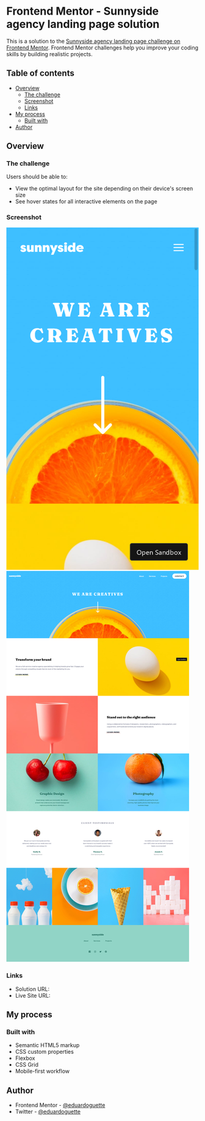 # Frontend Mentor - Sunnyside agency landing page solution

This is a solution to the [Sunnyside agency landing page challenge on Frontend Mentor](https://www.frontendmentor.io/challenges/sunnyside-agency-landing-page-7yVs3B6ef). Frontend Mentor challenges help you improve your coding skills by building realistic projects.

## Table of contents

- [Overview](#overview)
  - [The challenge](#the-challenge)
  - [Screenshot](#screenshot)
  - [Links](#links)
- [My process](#my-process)
  - [Built with](#built-with)
- [Author](#author)


## Overview

### The challenge

Users should be able to:

- View the optimal layout for the site depending on their device's screen size
- See hover states for all interactive elements on the page

### Screenshot

![Mobile](https://github.com/eduardoguette/sunny-agency-landing-page/blob/main/Captura%20de%20pantalla%202021-06-20%20a%20las%2022.04.03.png?raw=true)
![Mobile](https://github.com/eduardoguette/sunny-agency-landing-page/blob/main/Screenshot%202021-06-20%20at%2022-03-30%20Frontend%20Mentor%20Sunnyside%20agency%20landing%20page.png?raw=true)

### Links

- Solution URL: [](https://eduardoguette.github.io/sunny-agency-landing-page/)
- Live Site URL: [](https://eduardoguette.github.io/sunny-agency-landing-page/)

## My process

### Built with

- Semantic HTML5 markup
- CSS custom properties
- Flexbox
- CSS Grid
- Mobile-first workflow


## Author

<!-- - Website - [Add your name here](https://www.your-site.com) -->
- Frontend Mentor - [@eduardoguette](https://www.frontendmentor.io/profile/eduardoguette)
- Twitter - [@eduardoguette](https://www.twitter.com/eduardoguette)


 
